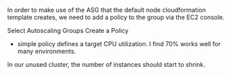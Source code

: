 In order to make use of the ASG that the default node cloudformation template creates, we need to add a policy to the group via the EC2 console.

Select Autoscaling Groups
Create a Policy
 - simple policy defines a target CPU utilization.  I find 70% works well
 for many environments.

In our unused cluster, the number of instances should start to shrink.
